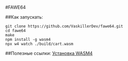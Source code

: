 #FAWE64

##Как запускать:

```shell
git clone https://github.com/VaskillerDev/fawe64.git
cd fawe64
make
npm install -g wasm4
npx w4 watch ./build/cart.wasm
```

##Полезные ссылки:
[Установка WASM4](https://wasm4.org/docs/getting-started/setup)